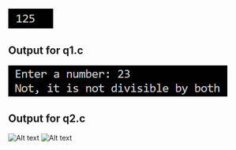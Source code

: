 ![output](./assets/image.png)

## Output for q1.c

![output](./assets/image-1.png)

## Output for q2.c

![Alt text](image.png)
![Alt text](image-1.png)
